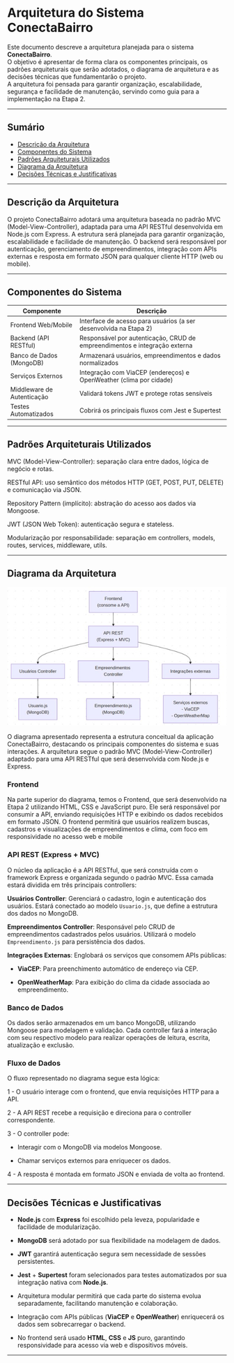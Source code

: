 # Arquitetura do Sistema ConectaBairro

Este documento descreve a arquitetura planejada para o sistema **ConectaBairro**.  
O objetivo é apresentar de forma clara os componentes principais, os padrões arquiteturais que serão adotados, o diagrama de arquitetura e as decisões técnicas que fundamentarão o projeto.  
A arquitetura foi pensada para garantir organização, escalabilidade, segurança e facilidade de manutenção, servindo como guia para a implementação na Etapa 2.

---

## Sumário

- [Descrição da Arquitetura](#descrição-da-arquitetura)
- [Componentes do Sistema](#componentes-do-sistema)
- [Padrões Arquiteturais Utilizados](#padrões-arquiteturais-utilizados)
- [Diagrama da Arquitetura](#diagrama-da-arquitetura)
- [Decisões Técnicas e Justificativas](#decisões-técnicas-e-justificativas)

---

## Descrição da Arquitetura

O projeto ConectaBairro adotará uma arquitetura baseada no padrão MVC (Model-View-Controller), adaptada para uma API RESTful desenvolvida em Node.js com Express. A estrutura será planejada para garantir organização, escalabilidade e facilidade de manutenção. O backend será responsável por autenticação, gerenciamento de empreendimentos, integração com APIs externas e resposta em formato JSON para qualquer cliente HTTP (web ou mobile).

---

## Componentes do Sistema

| Componente                 | Descrição                                                                 |
|---------------------------|---------------------------------------------------------------------------|
| Frontend Web/Mobile       | Interface de acesso para usuários (a ser desenvolvida na Etapa 2)         |
| Backend (API RESTful)     | Responsável por autenticação, CRUD de empreendimentos e integração externa |
| Banco de Dados (MongoDB)  | Armazenará usuários, empreendimentos e dados normalizados                   |
| Serviços Externos         | Integração com ViaCEP (endereços) e OpenWeather (clima por cidade)        |
| Middleware de Autenticação| Validará tokens JWT e protege rotas sensíveis                               |
| Testes Automatizados      | Cobrirá os principais fluxos com Jest e Supertest                      |

---

## Padrões Arquiteturais Utilizados

MVC (Model-View-Controller): separação clara entre dados, lógica de negócio e rotas.

RESTful API: uso semântico dos métodos HTTP (GET, POST, PUT, DELETE) e comunicação via JSON.

Repository Pattern (implícito): abstração do acesso aos dados via Mongoose.

JWT (JSON Web Token): autenticação segura e stateless.

Modularização por responsabilidade: separação em controllers, models, routes, services, middleware, utils.

---

## Diagrama da Arquitetura

<img alt="gráfico de arquitetura" src="arquitetura.jpg"/>

O diagrama apresentado representa a estrutura conceitual da aplicação ConectaBairro, destacando os principais componentes do sistema e suas interações. A arquitetura segue o padrão MVC (Model-View-Controller) adaptado para uma API RESTful que será desenvolvida com Node.js e Express.

### Frontend

Na parte superior do diagrama, temos o Frontend, que será desenvolvido na Etapa 2 utilizando HTML, CSS e JavaScript puro. Ele será responsável por consumir a API, enviando requisições HTTP e exibindo os dados recebidos em formato JSON. O frontend permitirá que usuários realizem buscas, cadastros e visualizações de empreendimentos e clima, com foco em responsividade no acesso web e mobile

### API REST (Express + MVC)

O núcleo da aplicação é a API RESTful, que será construída com o framework Express e organizada segundo o padrão MVC. Essa camada estará dividida em três principais controllers:

**Usuários Controller**: Gerenciará o cadastro, login e autenticação dos usuários. Estará conectado ao modelo `Usuario.js`, que define a estrutura dos dados no MongoDB.

**Empreendimentos Controller**: Responsável pelo CRUD de empreendimentos cadastrados pelos usuários. Utilizará o modelo `Empreendimento.js` para persistência dos dados.

**Integrações Externas**: Englobará os serviços que consomem APIs públicas:

- **ViaCEP**: Para preenchimento automático de endereço via CEP.

- **OpenWeatherMap**: Para exibição do clima da cidade associada ao empreendimento.

### Banco de Dados

Os dados serão armazenados em um banco MongoDB, utilizando Mongoose para modelagem e validação. Cada controller fará a interação com seu respectivo modelo para realizar operações de leitura, escrita, atualização e exclusão.

### Fluxo de Dados

O fluxo representado no diagrama segue esta lógica:

1 - O usuário interage com o frontend, que envia requisições HTTP para a API.

2 - A API REST recebe a requisição e direciona para o controller correspondente.

3 - O controller pode:

- Interagir com o MongoDB via modelos Mongoose.

- Chamar serviços externos para enriquecer os dados.

4 - A resposta é montada em formato JSON e enviada de volta ao frontend.

---

## Decisões Técnicas e Justificativas

- **Node.js** com **Express** foi escolhido pela leveza, popularidade e facilidade de modularização.

- **MongoDB** será adotado por sua flexibilidade na modelagem de dados.

- **JWT** garantirá autenticação segura sem necessidade de sessões persistentes.

- **Jest** + **Supertest** foram selecionados para testes automatizados por sua integração nativa com **Node.js**.

- Arquitetura modular permitirá que cada parte do sistema evolua separadamente, facilitando manutenção e colaboração.

- Integração com APIs públicas (**ViaCEP** e **OpenWeather**) enriquecerá os dados sem sobrecarregar o backend.

- No frontend será usado **HTML**, **CSS** e **JS** puro,  garantindo responsividade para acesso via web e dispositivos móveis.

---
